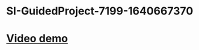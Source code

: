# SI-GuidedProject-7199-1640667370
# [Video demo](https://drive.google.com/file/d/1F87v6zoRcsV__owUcHmRjKxtB8KxRkOJ/view?usp=sharing)
